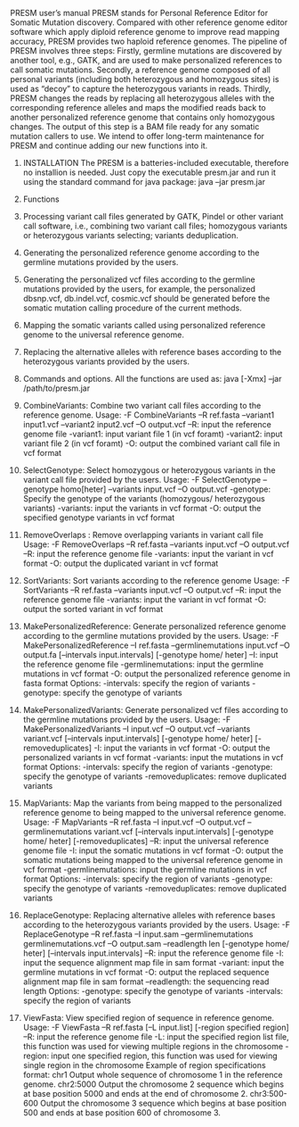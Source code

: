 PRESM user’s manual
PRESM stands for Personal Reference Editor for Somatic Mutation discovery. Compared with other reference genome editor software which apply diploid reference genome to improve read mapping accuracy, PRESM provides two haploid reference genomes. The pipeline of PRESM involves three steps: Firstly, germline mutations are discovered by another tool, e.g., GATK, and are used to make personalized references to call somatic mutations. Secondly, a reference genome composed of all personal variants (including both heterozygous and homozygous sites) is used as “decoy” to capture the heterozygous variants in reads. Thirdly, PRESM changes the reads by replacing all heterozygous alleles with the corresponding reference alleles and maps the modified reads back to another personalized reference genome that contains only homozygous changes. The output of this step is a BAM file ready for any somatic mutation callers to use. We intend to offer long-term maintenance for PRESM and continue adding our new functions into it.
1.	INSTALLATION
The PRESM is a batteries-included executable, therefore no installion is needed. Just copy the executable presm.jar and run it using the standard command for java package:
java –jar presm.jar
2.	Functions
1.	Processing variant call files generated by GATK, Pindel or other variant call software, i.e., combining two variant call files; homozygous variants or heterozygous variants selecting; variants deduplication.
2.	Generating the personalized reference genome according to the germline mutations provided by the users.
3.	Generating the personalized vcf files according to the germline mutations provided by the users, for example, the personalized dbsnp.vcf, db.indel.vcf, cosmic.vcf should be generated before the somatic mutation calling procedure of the current methods.
4.	Mapping the somatic variants called using personalized reference genome to the universal reference genome.
5.	Replacing the alternative alleles with reference bases according to the heterozygous variants provided by the users. 

3.	Commands and options.
All the functions are used as:
java [-Xmx] –jar /path/to/presm.jar <options>
1.	CombineVariants: Combine two variant call files according to the reference genome.
Usage: -F CombineVariants –R ref.fasta –variant1 input1.vcf –variant2 input2.vcf –O output.vcf
–R: input the reference genome file
-variant1: input variant file 1 (in vcf foramt)
-variant2: input variant file 2 (in vcf foramt)
-O: output the combined variant call file in vcf format
2.	SelectGenotype: Select homozygous or heterozygous variants in the variant call file provided by the users.
Usage: -F SelectGenotype –genotype homo[heter] –variants input.vcf –O output.vcf
-genotype: Specify the genotype of the variants (homozygous/ heterozygous variants)
-variants: input the variants in vcf format
-O: output the specified genotype variants in vcf format
3.	RemoveOverlaps : Remove overlapping variants in variant call file
Usage: -F RemoveOverlaps –R ref.fasta –variants input.vcf –O output.vcf
–R: input the reference genome file
-variants: input the variant in vcf format
-O: output the duplicated variant in vcf format
4.	SortVariants: Sort variants according to the reference genome
Usage: -F SortVariants –R ref.fasta –variants input.vcf –O output.vcf
–R: input the reference genome file
-variants: input the variant in vcf format
-O: output the sorted variant in vcf format
5.	MakePersonalizedReference: Generate personalized reference genome according to the germline mutations provided by the users. 
Usage: -F MakePersonalizedReference –I ref.fasta –germlinemutations input.vcf –O output.fa [–intervals input.intervals] [-genotype home/ heter]
–I: input the reference genome file
-germlinemutations: input the germline mutations in vcf format
-O: output the personalized reference genome in fasta format
Options: 
-intervals: specify the region of variants 
-genotype: specify the genotype of variants
6.	MakePersonalizedVariants: Generate personalized vcf files according to the germline mutations provided by the users. 
Usage: -F MakePersonalizedVariants –I input.vcf –O output.vcf –variants variant.vcf [–intervals input.intervals] [-genotype home/ heter] [-removeduplicates]
-I: input the variants in vcf format
-O: output the personalized variants in vcf format
-variants: input the mutations in vcf format
Options: 
-intervals: specify the region of variants 
-genotype: specify the genotype of variants
-removeduplicates: remove duplicated variants
7.	MapVariants: Map the variants from being mapped to the personalized reference genome to being mapped to the universal reference genome.
Usage: -F MapVariants –R ref.fasta –I input.vcf –O output.vcf –germlinemutations variant.vcf [–intervals input.intervals] [-genotype home/ heter] [-removeduplicates]
–R: input the universal reference genome file
-I: input the somatic mutations in vcf format
-O: output the somatic mutations being mapped to the universal reference genome in vcf format
-germlinemutations: input the germline mutations in vcf format 
Options: 
-intervals: specify the region of variants 
-genotype: specify the genotype of variants
-removeduplicates: remove duplicated variants
8.	ReplaceGenotype: Replacing alternative alleles with reference bases according to the heterozygous variants provided by the users. 
Usage: -F ReplaceGenotype –R ref.fasta –I input.sam –germlinemutations germlinemutations.vcf –O output.sam –readlength len [-genotype home/ heter] [–intervals input.intervals]
–R: input the reference genome file
-I: input the sequence alignment map file in sam format
-variant: input the germline mutations in vcf format
-O: output the replaced sequence alignment map file in sam format
–readlength: the sequencing read length
Options: 
-genotype: specify the genotype of variants
-intervals: specify the region of variants

9.	ViewFasta: View specified region of sequence in reference genome.
Usage: -F ViewFasta –R ref.fasta [–L input.list] [-region specified region]
–R: input the reference genome file
-L: input the specified region list file, this function was used for viewing multiple regions in the chromosome
-region: input one specified region, this function was used for viewing single region in the chromosome
Example of region specifications format:
chr1          Output whole sequence of chromosome 1 in the reference genome.
chr2:5000     Output the chromosome 2 sequence which begins at base position 5000 and ends at the end of chromosome 2.
chr3:500-600   Output the chromosome 3 sequence which begins at base position 500 and ends at base position 600 of chromosome 3.
